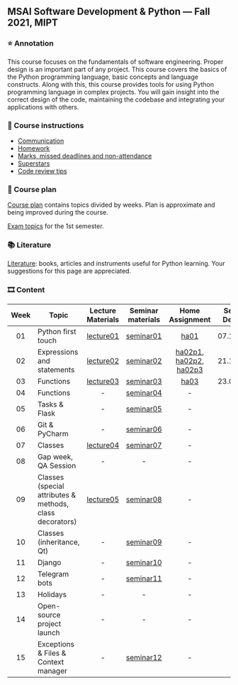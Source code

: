 ## MSAI Software Development & Python — Fall 2021, MIPT

### ⭐ Annotation

This course focuses on the fundamentals of software engineering. Proper design is an important part of any project.
This course covers the basics of the Python programming language, basic concepts and language constructs.
Along with this, this course provides tools for using Python programming language in complex projects.
You will gain insight into the correct design of the code, maintaining the codebase and integrating your applications with others.


### 📜 Course instructions

- [Communication](/docs/course-instructions.md#communication)
- [Homework](/docs/course-instructions.md#homework)
- [Marks, missed deadlines and non-attendance](/docs/course-instructions.md#marks-missed-deadlines-and-non-attendance)
- [Superstars](/docs/course-instructions.md#superstars)
- [Code review tips](/docs/code-review-tips.md)


### 🧪 Course plan

[Course plan](/docs/course-plan.md) contains topics divided by weeks. Plan is approximate and being improved during the course.

[Exam topics](/docs/exam-topics.md) for the 1st semester.


### 📚 Literature

[Literature](/docs/literature.md): books, articles and instruments useful for Python learning. Your suggestions for this page are appreciated.


### 🎞 Content

| Week | Topic | Lecture Materials | Seminar materials | Home Assignment | Sending Deadline | Review Deadline |
|:----:| ----- |:-----------------:|:-----------------:|:---------------:|:----------------:|:---------------:|
| 01 | Python first touch | [lecture01](/week01_python_first_touch/lecture) | [seminar01](/week01_python_first_touch/seminar) | [ha01](https://forms.gle/iLFbyMk11CmvxnSB8) | 07.11.2021 | 14.11.2021 |
| 02 | Expressions and statements | [lecture02](/week02_expressions_and_statements/lecture) | [seminar02](/week02_expressions_and_statements/seminar) | [ha02p1](https://forms.gle/bcxqpCGtFWsjV5og7), [ha02p2](https://forms.gle/wJ9RLpcmWDUaBFhFA), [ha02p3](https://forms.gle/G3hsyTzGZ2n41gPZ7) | 21.11.2021 | 29.11.2021 |
| 03 | Functions | [lecture03](/week03_functions/lecture) | [seminar03](/week03_functions/seminar) | [ha03](https://forms.gle/PKCBfzcKMWQSbMcw9) | 23.01.2022 | 30.01.2022 |
| 04 | Functions | - | [seminar04](/week04_functions2/seminar) | - | - | - |
| 05 | Tasks & Flask | - | [seminar05](/week05_tasks_flask/seminar) | - | - | - |
| 06 | Git & PyCharm | - | [seminar06](/week06_git_pycharm/seminar) | - | - | - |
| 07 | Classes | [lecture04](/week07_classes/lecture) | [seminar07](/week07_classes/seminar) | - | - | - |
| 08 | Gap week, QA Session | - | - | - | - | - |
| 09 | Classes (special attributes & methods, class decorators) | [lecture05](/week09_classes/lecture) | [seminar08](/week09_classes/seminar) | - | - | - |
| 10 | Classes (inheritance, Qt) | - | [seminar09](/week10_classes/seminar) | - | - | - |
| 11 | Django | - | [seminar10](/week11_django/seminar) | - | - | - |
| 12 | Telegram bots | - | [seminar11](/week12_telegram_bots/seminar) | - | - | - |
| 13 | Holidays | - | - | - | - | - |
| 14 | Open-source project launch | - | - | - | - | - |
| 15 | Exceptions & Files & Context manager | - | [seminar12](/week15_exceptions_open_with/seminar) | - | - | - |
